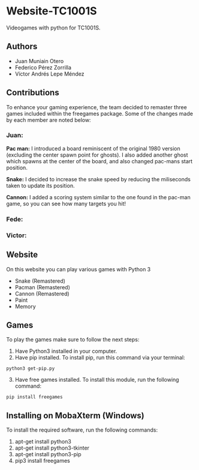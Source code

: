 # Website-TC1001S
Videogames with python for TC1001S.

## Authors

- Juan Muniain Otero
- Federico Pérez Zorrilla
- Víctor Andrés Lepe Méndez

## Contributions

To enhance your gaming experience, the team decided to remaster three games included within the freegames package. Some of the changes made by each member are noted below:

### Juan:

**Pac man:** I introduced a board reminiscent of the original 1980 version (excluding the center spawn point for ghosts). I also added another ghost which spawns at the center of the board, and also changed pac-mans start position.

**Snake:** I decided to increase the snake speed by reducing the miliseconds taken to update its position.

**Cannon:** I added a scoring system similar to the one found in the pac-man game, so you can see how many targets you hit!

### Fede:


### Victor:


## Website

On this website you can play various games with Python 3
- Snake (Remastered)
- Pacman (Remastered)
- Cannon (Remastered)
- Paint
- Memory

## Games

To play the games make sure to follow the next steps:
1. Have Python3 installed in your computer.
2. Have pip installed. To install pip, run this command via your terminal:
```
python3 get-pip.py
```
3. Have free games installed. To install this module, run the following command:
```
pip install freegames
```

## Installing on MobaXterm (Windows)

To install the required software, run the following commands:

1. apt-get install python3
2. apt-get install python3-tkinter
3. apt-get install python3-pip
4. pip3 install freegames
